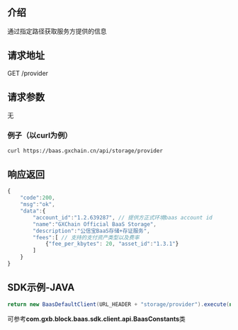 ## 介绍

通过指定路径获取服务方提供的信息

## 请求地址

GET /provider

## 请求参数
无

### 例子（以curl为例）
```sh
curl https://baas.gxchain.cn/api/storage/provider
```

## 响应返回

```js
{
    "code":200,
    "msg":"ok",
    "data":{
        "account_id":"1.2.639287", // 提供方正式环境baas account id
        "name":"GXChain Official BaaS Storage",
        "description":"公信宝BaaS存储+存证服务",
        "fees":[ // 支持的支付资产类型以及费率
            {"fee_per_kbytes": 20, "asset_id":"1.3.1"} 
        ]
    }
}
```

## SDK示例-JAVA

```java
return new BaasDefaultClient(URL_HEADER + "storage/provider").execute(new ProviderReq());
```

可参考**com.gxb.block.baas.sdk.client.api.BaasConstants**类




